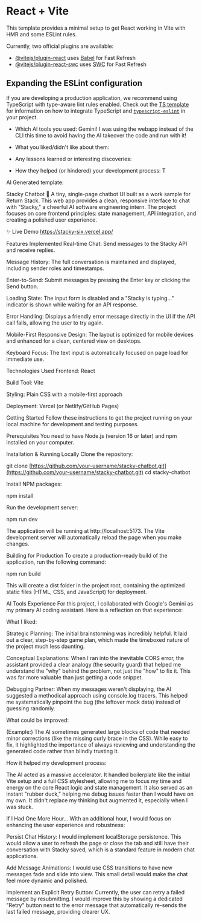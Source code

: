# React + Vite

This template provides a minimal setup to get React working in Vite with HMR and some ESLint rules.

Currently, two official plugins are available:

- [@vitejs/plugin-react](https://github.com/vitejs/vite-plugin-react/blob/main/packages/plugin-react) uses [Babel](https://babeljs.io/) for Fast Refresh
- [@vitejs/plugin-react-swc](https://github.com/vitejs/vite-plugin-react/blob/main/packages/plugin-react-swc) uses [SWC](https://swc.rs/) for Fast Refresh

## Expanding the ESLint configuration

If you are developing a production application, we recommend using TypeScript with type-aware lint rules enabled. Check out the [TS template](https://github.com/vitejs/vite/tree/main/packages/create-vite/template-react-ts) for information on how to integrate TypeScript and [`typescript-eslint`](https://typescript-eslint.io) in your project.



- Which AI tools you used: Gemini! I was using the webapp instead of the CLI this time to avoid having the AI takeover the code and run with it!

- What you liked/didn't like about them: 

- Any lessons learned or interesting discoveries:

- How they helped (or hindered) your development process: T


AI Generated template:

Stacky Chatbot 🤖
A tiny, single-page chatbot UI built as a work sample for Return Stack. This web app provides a clean, responsive interface to chat with "Stacky," a cheerful AI software engineering intern. The project focuses on core frontend principles: state management, API integration, and creating a polished user experience.

✨ Live Demo
https://stacky-six.vercel.app/

Features Implemented
Real-time Chat: Send messages to the Stacky API and receive replies.

Message History: The full conversation is maintained and displayed, including sender roles and timestamps.

Enter-to-Send: Submit messages by pressing the Enter key or clicking the Send button.

Loading State: The input form is disabled and a "Stacky is typing..." indicator is shown while waiting for an API response.

Error Handling: Displays a friendly error message directly in the UI if the API call fails, allowing the user to try again.

Mobile-First Responsive Design: The layout is optimized for mobile devices and enhanced for a clean, centered view on desktops.

Keyboard Focus: The text input is automatically focused on page load for immediate use.

Technologies Used
Frontend: React

Build Tool: Vite

Styling: Plain CSS with a mobile-first approach

Deployment: Vercel (or Netlify/GitHub Pages)

Getting Started
Follow these instructions to get the project running on your local machine for development and testing purposes.

Prerequisites
You need to have Node.js (version 16 or later) and npm installed on your computer.

Installation & Running Locally
Clone the repository:

git clone [https://github.com/your-username/stacky-chatbot.git](https://github.com/your-username/stacky-chatbot.git)
cd stacky-chatbot

Install NPM packages:

npm install

Run the development server:

npm run dev

The application will be running at http://localhost:5173. The Vite development server will automatically reload the page when you make changes.

Building for Production
To create a production-ready build of the application, run the following command:

npm run build

This will create a dist folder in the project root, containing the optimized static files (HTML, CSS, and JavaScript) for deployment.

AI Tools Experience
For this project, I collaborated with Google's Gemini as my primary AI coding assistant. Here is a reflection on that experience:

What I liked:

Strategic Planning: The initial brainstorming was incredibly helpful. It laid out a clear, step-by-step game plan, which made the timeboxed nature of the project much less daunting.

Conceptual Explanations: When I ran into the inevitable CORS error, the assistant provided a clear analogy (the security guard) that helped me understand the "why" behind the problem, not just the "how" to fix it. This was far more valuable than just getting a code snippet.

Debugging Partner: When my messages weren't displaying, the AI suggested a methodical approach using console.log tracers. This helped me systematically pinpoint the bug (the leftover mock data) instead of guessing randomly.

What could be improved:

(Example:) The AI sometimes generated large blocks of code that needed minor corrections (like the missing curly brace in the CSS). While easy to fix, it highlighted the importance of always reviewing and understanding the generated code rather than blindly trusting it.

How it helped my development process:

The AI acted as a massive accelerator. It handled boilerplate like the initial Vite setup and a full CSS stylesheet, allowing me to focus my time and energy on the core React logic and state management. It also served as an instant "rubber duck," helping me debug issues faster than I would have on my own. It didn't replace my thinking but augmented it, especially when I was stuck.

If I Had One More Hour...
With an additional hour, I would focus on enhancing the user experience and robustness:

Persist Chat History: I would implement localStorage persistence. This would allow a user to refresh the page or close the tab and still have their conversation with Stacky saved, which is a standard feature in modern chat applications.

Add Message Animations: I would use CSS transitions to have new messages fade and slide into view. This small detail would make the chat feel more dynamic and polished.

Implement an Explicit Retry Button: Currently, the user can retry a failed message by resubmitting. I would improve this by showing a dedicated "Retry" button next to the error message that automatically re-sends the last failed message, providing clearer UX.